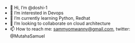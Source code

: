 - 👋 Hi, I’m @doshi-1
- 👀 I’m interested in Devops
- 🌱 I’m currently learning Python, Redhat
- 💞️ I’m looking to collaborate on cloud architecture
- 📫 How to reach me: sammyomwanny@gmail.com, twitter: @MutahaSamuel

<!---
doshi-1/doshi-1 is a ✨ special ✨ repository because its `README.md` (this file) appears on your GitHub profile.
You can click the Preview link to take a look at your changes.
--->
